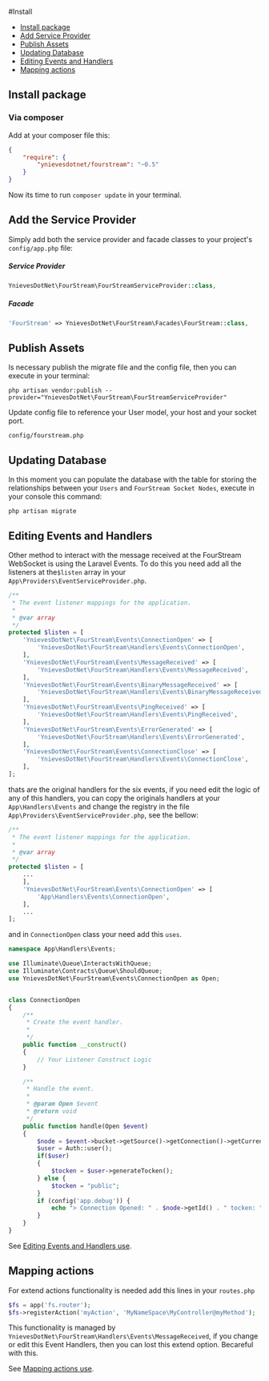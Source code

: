 ﻿#Install

- [Install package](#install)
- [Add Service Provider](#config)
- [Publish Assets](#assets)
- [Updating Database](#database)
- [Editing Events and Handlers](#events)
- [Mapping actions](#routes)

<a name="install"></a>
## Install package
### Via composer
Add at your composer file this:
```json
{
    "require": {
        "ynievesdotnet/fourstream": "~0.5"
    }
}
```

Now its time to run `composer update` in your terminal.

<a name="config"></a>
## Add the Service Provider
Simply add both the service provider and facade classes to your project's `config/app.php` file:
##### Service Provider
```php
YnievesDotNet\FourStream\FourStreamServiceProvider::class,
```

##### Facade
```php
'FourStream' => YnievesDotNet\FourStream\Facades\FourStream::class,
```

<a name="assets"></a>
## Publish Assets
Is necessary publish the migrate file and the config file, then you can execute in your terminal:
```
php artisan vendor:publish --provider="YnievesDotNet\FourStream\FourStreamServiceProvider"
```
Update config file to reference your User model, your host and your socket port.
```
config/fourstream.php
```

<a name="database"></a>
## Updating Database
In this moment you can populate the database with the table for storing the relationships between your `Users` and `FourStream Socket Nodes`, execute in your console this command:
```
php artisan migrate
```
<a name="events"></a>
## Editing Events and Handlers
Other method to interact with the message received at the FourStream WebSocket is using the Laravel Events. To do this you need add all the listeners at the`$listen` array in your `App\Providers\EventServiceProvider.php`.
```php
/**
 * The event listener mappings for the application.
 *
 * @var array
 */
protected $listen = [
    'YnievesDotNet\FourStream\Events\ConnectionOpen' => [
        'YnievesDotNet\FourStream\Handlers\Events\ConnectionOpen',
    ],
    'YnievesDotNet\FourStream\Events\MessageReceived' => [
        'YnievesDotNet\FourStream\Handlers\Events\MessageReceived',
    ],
    'YnievesDotNet\FourStream\Events\BinaryMessageReceived' => [
        'YnievesDotNet\FourStream\Handlers\Events\BinaryMessageReceived',
    ],
    'YnievesDotNet\FourStream\Events\PingReceived' => [
        'YnievesDotNet\FourStream\Handlers\Events\PingReceived',
    ],
    'YnievesDotNet\FourStream\Events\ErrorGenerated' => [
        'YnievesDotNet\FourStream\Handlers\Events\ErrorGenerated',
    ],
    'YnievesDotNet\FourStream\Events\ConnectionClose' => [
        'YnievesDotNet\FourStream\Handlers\Events\ConnectionClose',
    ],
];
```
thats are the original handlers for the six events, if you need edit the logic of any of this handlers, you can copy the originals handlers at your `App\Handlers\Events` and change the registry in the file `App\Providers\EventServiceProvider.php`, see the bellow:
```php
/**
 * The event listener mappings for the application.
 *
 * @var array
 */
protected $listen = [
    ...
    ],
    'YnievesDotNet\FourStream\Events\ConnectionOpen' => [
        'App\Handlers\Events\ConnectionOpen',
    ],
    ...
];
```
and in `ConnectionOpen` class your need add this `uses`.
```php
namespace App\Handlers\Events;

use Illuminate\Queue\InteractsWithQueue;
use Illuminate\Contracts\Queue\ShouldQueue;
use YnievesDotNet\FourStream\Events\ConnectionOpen as Open;


class ConnectionOpen
{
    /**
     * Create the event handler.
     *
     */
    public function __construct()
    {
        // Your Listener Construct Logic
    }

    /**
     * Handle the event.
     *
     * @param Open $event
     * @return void
     */
    public function handle(Open $event)
    {
        $node = $event->bucket->getSource()->getConnection()->getCurrentNode();
        $user = Auth::user();
        if($user)
        {
            $tocken = $user->generateTocken();
        } else {
            $tocken = "public";
        }
        if (config('app.debug')) {
            echo "> Connection Opened: " . $node->getId() . " tocken: " . $tocken . "\n";
        }
    }
}
```
See [Editing Events and Handlers use](docs/Events.md).
<a name="routes"></a>
## Mapping actions
For extend actions functionality is needed add this lines in your `routes.php`
```php
$fs = app('fs.router');
$fs->registerAction('myAction', 'MyNameSpace\MyController@myMethod');
```
This functionality is managed by `YnievesDotNet\FourStream\Handlers\Events\MessageReceived`, if you change or edit this Event Handlers, then you can lost this extend option. Becareful with this.

See [Mapping actions use](docs/Mapping.md).